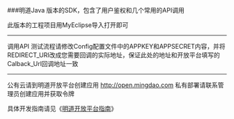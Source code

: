 ###明道Java 版本的SDK，包含了用户鉴权和几个常用的API调用

此版本的工程项目用MyEclipse导入打开即可
***
调用API 测试流程请修改Config配置文件中的APPKEY和APPSECRET内容，并将REDIRECT_URI改成您需要回调的实际地址，保证此处的地址和开放平台填写的Calback_Url回调地址一致
***
公有云请到明道开放平台创建应用 <http://open.mingdao.com> 私有部署请联系管理员创建应用并获取令牌


具体开发指南请见《[明道开放平台指南](http://open.mingdao.com/md_develop_tread.html)》
